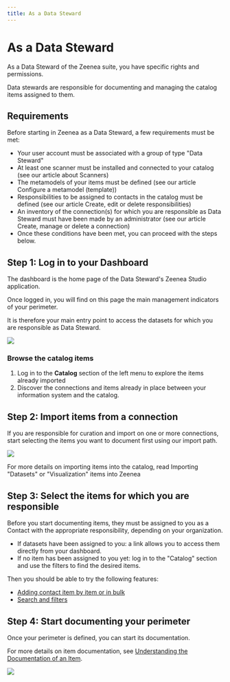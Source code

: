 ```yaml
---
title: As a Data Steward
---
```


# As a Data Steward

As a Data Steward of the Zeenea suite, you have specific rights and permissions. 

Data stewards are responsible for documenting and managing the catalog items assigned to them.

## Requirements

Before starting in Zeenea as a Data Steward, a few requirements must be met:

* Your user account must be associated with a group of type "Data Steward"
* At least one scanner must be installed and connected to your catalog (see our article about Scanners)
* The metamodels of your items must be defined (see our article Configure a metamodel (template))
* Responsibilities to be assigned to contacts in the catalog must be defined (see our article Create, edit or delete responsibilities)
* An inventory of the connection(s) for which you are responsible as Data Steward must have been made by an administrator (see our article Create, manage or delete a connection)
* Once these conditions have been met, you can proceed with the steps below.

## Step 1: Log in to your Dashboard

The dashboard is the home page of the Data Steward's Zeenea Studio application. 

Once logged in, you will find on this page the main management indicators of your perimeter.

It is therefore your main entry point to access the datasets for which you are responsible as Data Steward.

  ![](/img/zeenea-data-steward.png)

### Browse the catalog items 

1. Log in to the **Catalog** section of the left menu to explore the items already imported 
2. Discover the connections and items already in place between your information system and the catalog.

## Step 2: Import items from a connection

If you are responsible for curation and import on one or more connections, start selecting the items you want to document first using our import path.

  ![](/img/zeenea-import-dialog.png)

For more details on importing items into the catalog, read Importing "Datasets" or "Visualization" items into Zeenea

## Step 3: Select the items for which you are responsible

Before you start documenting items, they must be assigned to you as a Contact with the appropriate responsibility, depending on your organization.

* If datasets have been assigned to you: a link allows you to access them directly from your dashboard.
* If no item has been assigned to you yet: log in to the "Catalog" section and use the filters to find the desired items.

Then you should be able to try the following features:

* [Adding contact item by item or in bulk](./zeenea-editing-items-in-bulk.md)
* [Search and filters](./zeenea-studio-search.md)

## Step 4: Start documenting your perimeter

Once your perimeter is defined, you can start its documentation.

For more details on item documentation, see [Understanding the Documentation of an Item](./zeenea-item-documentation.md).

  ![](/img/zeenea-perimeter.png)
